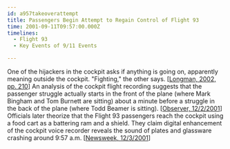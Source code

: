 ```yaml
---
id: a957takeoverattempt
title: Passengers Begin Attempt to Regain Control of Flight 93
time: 2001-09-11T09:57:00.000Z
timelines:
  - Flight 93
  - Key Events of 9/11 Events

---
```


One of the hijackers in the cockpit asks if anything is going on, apparently meaning outside the cockpit. "Fighting," the other says. [[Longman, 2002, pp. 210][1]] An analysis of the cockpit flight recording suggests that the passenger struggle actually starts in the front of the plane (where Mark Bingham and Tom Burnett are sitting) about a minute before a struggle in the back of the plane (where Todd Beamer is sitting). [[Observer, 12/2/2001][2]] Officials later theorize that the Flight 93 passengers reach the cockpit using a food cart as a battering ram and a shield. They claim digital enhancement of the cockpit voice recorder reveals the sound of plates and glassware crashing around 9:57 a.m. [[Newsweek, 12/3/2001][3]]

[1]: https://www.amazon.com/Among-Heroes-United-Flight-Passengers/dp/0060099089
[2]: https://www.theguardian.com/world/2001/dec/02/september11.terrorism1
[3]: http://www.j-bradford-delong.net/TotW/flight_93.html

